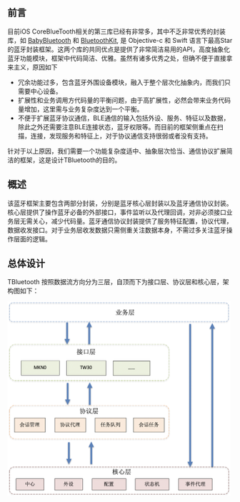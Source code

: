 ## 前言

目前iOS CoreBlueTooth相关的第三库已经有非常多，其中不乏非常优秀的封装库，如 [
BabyBluetooth](https://github.com/coolnameismy/BabyBluetooth) 和 [BluetoothKit](https://github.com/rhummelmose/BluetoothKit), 是 Objective-c 和 Swift 语言下最高Star的蓝牙封装框架。这两个库的共同优点是提供了非常简洁易用的API，高度抽象化蓝牙功能模块，框架中代码简洁、优雅。虽然有诸多优秀之处，但确不便于直接拿来主义，原因如下

- 冗余功能过多，包含蓝牙外围设备模块，融入于整个层次化抽象内，而我们只需要中心设备。
- 扩展性和业务调用方代码量的平衡问题，由于高扩展性，必然会带来业务代码量增加，这里需与业务复杂度达到一个平衡。
- 不便于扩展蓝牙协议通信，BLE通信的输入包括外设、服务、特征以及数据，除此之外还需要注意BLE连接状态，蓝牙权限等。而目前的框架侧重点在扫描，连接，发现服务和特征上，对于协议通信支持很弱或者没有支持。

针对于以上原因，我们需要一个功能复杂度适中、抽象层次恰当、通信协议扩展简洁的框架，这是设计TBluetooth的目的。

## 概述

该蓝牙框架主要包含两部分封装，分别是蓝牙核心层封装以及蓝牙通信协议封装。核心层提供了操作蓝牙必备的外部接口，事件监听以及代理回调，对非必须接口业务层无需关心，减少代码量。蓝牙通信协议封装提供了服务特征配置，协议代理，数据收发接口。对于业务层收发数据只需侧重关注数据本身，不需过多关注蓝牙操作层面的逻辑。

## 总体设计

TBluetooth 按照数据流方向分为三层，自顶而下为接口层、协议层和核心层，架构图如下：

<img src="./images/TBluetooth_1.png" width="500">




